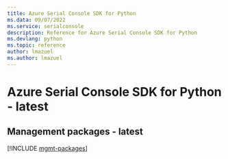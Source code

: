 ```yaml
---
title: Azure Serial Console SDK for Python
ms.data: 09/07/2022
ms.service: serialconsole
description: Reference for Azure Serial Console SDK for Python
ms.devlang: python
ms.topic: reference
author: lmazuel
ms.author: lmazuel
---
```

# Azure Serial Console SDK for Python - latest

## Management packages - latest
[!INCLUDE [mgmt-packages](serial-console-mgmt-index.md)]
